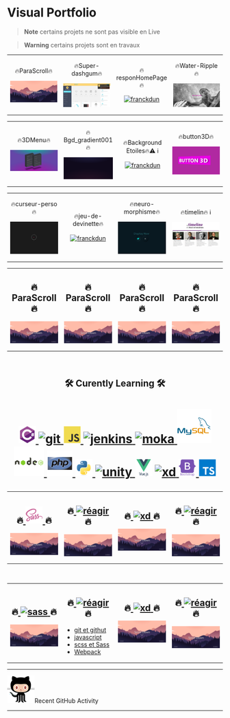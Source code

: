 # Visual Portfolio

> **Note**
> certains projets ne sont pas visible en Live
> 

> **Warning**
> certains projets sont en travaux
> 

<!-- presentation -->
<div align="center">
  <table>
	<tr>  
	   <td width="25%">
		<p align="center">🔥ParaScroll🔥</p>
        	<p align="center">
        	<a href="https://franckdun.github.io/ParaScroll/" target="_blank" rel="noreferrer"> 
       		<img align="center" src="https://github.com/franckdun/ParaScroll/blob/main/img/readme.PNG" alt="franckdun" /></a> </p>		
	   </td>
	   <td width="25%">
        	<p align="center">🔥Super-dashgum🔥</p>
        	<p align="center">
        	<a href="https://franckdun.github.io/Super-dashgum/" target="_blank" rel="noreferrer"> 
       		<img align="center" src="https://github.com/franckdun/Super-dashgum/blob/main/readme.PNG" alt="franckdun" /></a> </p>		   
	   </td>       
	   <td width="25%">
		<p align="center">🔥responHomePage🔥</p>
        	<p align="center">
        	<a href="https://franckdun.github.io/responHomePage/" target="_blank" rel="noreferrer"> 
       		<img align="center" src="https://github.com/franckdun/responHomePage/blob/main/img/readme.PNG" alt="franckdun" /></a> </p>		
	   </td>     
     	   <td width="25%">
        	<p align="center">🔥Water-Ripple🔥</p>
        	<p align="center">
        	<a href="https://franckdun.github.io/water-Ripple" target="_blank" rel="noreferrer"> 
      		<img align="center" src="https://github.com/franckdun/water-Ripple/blob/main/img/readme.PNG" alt="franckdun" /></a> </p>		   
	   </td>      
	 </tr>
 </table>
</div>
<div align="center">
  <table>
	<tr>  
	   <td width="25%">
		<p align="center">🔥3DMenu🔥</p>
        	<p align="center">
        	<a href="https://franckdun.github.io/3DMenu/" target="_blank" rel="noreferrer"> 
       		<img align="center" src="https://github.com/franckdun/3DMenu/blob/main/img/readme01.PNG" alt="franckdun" /></a> </p>		
	   </td>
	   <td width="25%">
        	<p align="center">🔥Bgd_gradient001🔥</p>
        	<p align="center">
        	<a href="https://franckdun.github.io/Bgd_gradient001/" target="_blank" rel="noreferrer"> 
       		<img align="center" src="https://github.com/franckdun/Bgd_gradient001/blob/main/img/readme.PNG" alt="franckdun" /></a> </p>		   
	   </td>       
	   <td width="25%">
		<p align="center">🔥Background Etoiles🔥⚠️ ℹ️ </p>
        	<p align="center">
        	<a href="https://franckdun.github.io/BackgroundEtoiles/" target="_blank" rel="noreferrer"> 
       		<img align="center" src="https://github.com/franckdun/Bgd_Etoiles/blob/main/src/img/stars.png" alt="franckdun" /></a> </p>		
	   </td>     
     	   <td width="25%">
        	<p align="center">🔥button3D🔥</p>
        	<p align="center">
        	<a href="https://franckdun.github.io/button3DcodePen/" target="_blank" rel="noreferrer"> 
      		<img align="center" src="https://github.com/franckdun/button3DcodePen/blob/main/src/button3d02.PNG" alt="franckdun" /></a> </p>		   
	   </td>      
	 </tr>
 </table>
</div>
<div align="center">
  <table>
	<tr>  
	   <td width="25%">
		<p align="center">🔥curseur-perso🔥</p>
        	<p align="center">
        	<a href="https://franckdun.github.io/curseur-perso/" target="_blank" rel="noreferrer"> 
       		<img align="center" src="https://github.com/franckdun/curseur-perso/blob/main/src/Curseur-pointeur.PNG" alt="franckdun" /></a> </p>		
	   </td>
	   <td width="25%">
        	<p align="center">🔥jeu-de-devinette🔥</p>
        	<p align="center">
        	<a href="https://franckdun.github.io/jeu-de-devinette/" target="_blank" rel="noreferrer"> 
       		<img align="center" src="https://user-images.githubusercontent.com/40036047/168306592-3b653d14-901c-4d0d-8cb3-957937ae6284.PNG" alt="franckdun" /></a> </p>		   
	   </td>       
	   <td width="25%">
		<p align="center">🔥neuro-morphisme🔥</p>
        	<p align="center">
        	<a href="https://franckdun.github.io/neuro-morphisme" rel="noreferrer"> 
       		<img align="center" src="https://github.com/franckdun/neuro-morphisme/blob/main/src/css/bouton.PNG" alt="franckdun" /></a> </p>		
	   </td>     
     	   <td width="25%">
        	<p align="center">🔥timelin🔥 ℹ️</p>
        	<p align="center">
        	<a href="https://franckdun.github.io/timeline" target="_blank" rel="noreferrer"> 
      		<img align="center" src="https://github.com/franckdun/timeline/blob/main/img/Classiques.PNG" alt="franckdun" /></a> </p>		   
	   </td>      
	 </tr>
 </table>
</div>
<div align="center">
  <table>
	<tr>  
	   <td width="25%">
		<h2 align="center">🔥ParaScroll🔥</h2>
        	<p align="center">
        	<a href="https://franckdun.github.io/ParaScroll/" target="_blank" rel="noreferrer"> 
       		<img align="center" src="https://github.com/franckdun/ParaScroll/blob/main/img/readme.PNG" alt="franckdun" /></a> </p>		
	   </td>
	   <td width="25%">
        	<h2 align="center">🔥ParaScroll🔥</h2>
        	<p align="center">
        	<a href="https://franckdun.github.io/ParaScroll/" target="_blank" rel="noreferrer"> 
       		<img align="center" src="https://github.com/franckdun/ParaScroll/blob/main/img/readme.PNG" alt="franckdun" /></a> </p>		   
	   </td>       
	   <td width="25%">
		<h2 align="center">🔥ParaScroll🔥</h2>
        	<p align="center">
        	<a href="https://franckdun.github.io/ParaScroll/" target="_blank" rel="noreferrer"> 
       		<img align="center" src="https://github.com/franckdun/ParaScroll/blob/main/img/readme.PNG" alt="franckdun" /></a> </p>		
	   </td>     
     	   <td width="25%">
        	<h2 align="center">🔥ParaScroll🔥</h2>
        	<p align="center">
        	<a href="https://franckdun.github.io/ParaScroll/" target="_blank" rel="noreferrer"> 
      		<img align="center" src="https://github.com/franckdun/ParaScroll/blob/main/img/readme.PNG" alt="franckdun" /></a> </p>		   
	   </td>      
	 </tr>
 </table>
</div>
<br>

<h2 align="center">🛠 Curently Learning 🛠</h2> 		
<h1 align="center">   
  <a href="https://www.w3schools.com/cs/" target="_blank" rel="noreferrer"> <img src="https://raw.githubusercontent.com/devicons/devicon/master/icons/csharp/csharp-original.svg" alt="csharp" width="40" height="40"/> </a> <a href="https://git- scm.com/" target="_blank" rel="noreferrer"> <img src="https://www.vectorlogo.zone/logos/git-scm/git-scm-icon.svg" alt="git" width="40" height="40"/> </a> <a href="https://developer.mozilla.org/en-US/docs/Web/JavaScript" target="_blank" rel="noreferrer "> <img src="https://raw.githubusercontent.com/devicons/devicon/master/icons/javascript/javascript-original.svg" alt="javascript" width="40" height="40"/> </a> <a href="https:// www.jenkins.io" target="_blank" rel="noreferrer"> <img src="https://www.vectorlogo.zone/logos/jenkins/jenkins-icon.svg" alt="jenkins" width=" 40" height="40"/> </a> <a href="https://mochajs.org" target="_blank" rel="noreferrer"> <img src="https://www.vectorlogo.zone/logos/mochajs/mochajs-icon.svg" alt="moka" width="40" height="40"/> </a> <a href="https://www.mysql.com/" target="_blank" rel="noreferrer"> <img src="https://raw.githubusercontent.com/devicons/devicon/master/icons/mysql/mysql-original-wordmark.svg" alt="mysql" width="80" height="80"/> </a> <a href="https://nodejs.org" target="_blank" rel="noreferrer"> <img src="https://raw.githubusercontent.com/devicons/devicon/master/icons/nodejs/nodejs-original-wordmark.svg" alt="nodejs" width="70" height="70"/> </a> <a href="https://www.php.net" target="_blank" rel="noreferrer"> <img src="https://raw.githubusercontent.com/devicons/devicon/master/icons/php/php-original.svg" alt="php" width="60" height="60"/> </a> <a href="https://www.python.org" target="_blank" rel="noreferrer"> <img src ="https://raw.githubusercontent.com/devicons/devicon/master/icons/python/python-original.svg" alt="python" width="40" height="40"/> </a>   <a href="https://unity.com/" target="_blank" rel="noreferrer"> <img src="https://www.vectorlogo.zone/logos/unity3d/unity3d-icon.svg" alt="unity" width="40" height="40"/> </a> <a href="https://vuejs.org/" target="_blank" rel= "noreferrer"> <img src="https://raw.githubusercontent.com/devicons/devicon/master/icons/vuejs/vuejs-original-wordmark.svg" alt="vuejs" width="40" height=" 40"/></a> <a href="https://www.adobe.com/products/xd.html" target="_blank" rel="noreferrer"> <img src="https://cdn.worldvectorlogo.com/logos/adobe-xd.svg" alt="xd" width="40" height="40"/> </a><a href="https://getbootstrap.com" target="_blank" rel="noreferrer"> <img src="https://raw.githubusercontent.com/devicons/devicon/master/icons/bootstrap/bootstrap-plain-wordmark.svg" alt="bootstrap" width="40" height="40"/> </a> <a href="https://www.typescriptlang.org/" target="_blank" rel="noreferrer"> <img src="https://raw.githubusercontent.com/devicons/devicon/master/icons/typescript/typescript-original.svg" alt="typescript" width="40" height="40"/> </a> </p> 

</h1>
<div align="center">
  <table>
	<tr>  
	   <td width="25%">
		<h2 align="center">🔥<a href="https://sass-lang.com" target="_blank" rel="noreferrer"> <img src="https://raw.githubusercontent.com/devicons/devicon/master/icons/sass/sass-original.svg" alt="sass" width="40" height=" 40"/> </a>🔥</h2>
        	<p align="center">
        	<a href="https://franckdun.github.io/ParaScroll/" target="_blank" rel="noreferrer"> 
       		<img align="center" src="https://github.com/franckdun/ParaScroll/blob/main/img/readme.PNG" alt="franckdun" /></a> </p>		
	   </td>     
     	   <td width="25%">
                <h2 align="center">🔥<a href="https://reactjs.org/" target="_blank" rel="noreferrer"> <img src="https://raw.githubusercontent.com/devicons  /devicon/master/icons/react/react-original-wordmark.svg" alt="réagir" width="40" height="40"/> </a>🔥</h2>
                <p align="center">
                <a href="https://franckdun.github.io/ParaScroll/" target="_blank" rel="noreferrer"> 
       		<img align="center" src="https://github.com/franckdun/ParaScroll/blob/main/img/readme.PNG" alt="franckdun" /></a> </p>		   
	   </td>
	   	   <td width="25%">
		<h2 align="center">🔥<a href="https://docs.soliditylang.org/en/v0.8.14/" target="_blank" rel="noreferrer"> <img src="https://github.com/franckdun/SCP_2022/blob/main/img/logo.jpg" alt="xd" width="40" height="40"/> </a>🔥</h2>
        	<p align="center">
        	<a href="https://franckdun.github.io/ParaScroll/" target="_blank" rel="noreferrer"> 
       		<img align="center" src="https://github.com/franckdun/ParaScroll/blob/main/img/readme.PNG" alt="franckdun" /></a> </p>		
	   </td>     
     	   <td width="25%">
                <h2 align="center">🔥<a href="#" target="_blank" rel="noreferrer"> <img src="https://github.com/franckdun/BEN-BK/blob/main/img/logo-BEN.jpg" alt="réagir" width="40" height="40"/> </a>🔥</h2>
                <p align="center">
                <a href="https://franckdun.github.io/ParaScroll/" target="_blank" rel="noreferrer"> 
       		<img align="center" src="https://github.com/franckdun/ParaScroll/blob/main/img/readme.PNG" alt="franckdun" /></a> </p>		   
	   </td>	
	</tr>     
 </table>
</div>
<div align="center">
  <table>
	<tr>  
	   <td width="25%">
		<h2 align="center">🔥<a href="https://sass-lang.com" target="_blank" rel="noreferrer"> <img src="https://github.com/franckdun/Img-Banck/blob/main/img/graficar.jpg" alt="sass" width="40" height="40"/> </a>🔥</h2>
        	<p align="center">
        	<a href="https://franckdun.github.io/ParaScroll/" target="_blank" rel="noreferrer"> 
       		<img align="center" src="https://github.com/franckdun/ParaScroll/blob/main/img/readme.PNG" alt="franckdun" /></a> </p>		
	   </td>     
     	   <td width="25%">
                <h2 align="center">🔥<a href="https://reactjs.org/" target="_blank" rel="noreferrer"> <img src="https://github.com/franckdun/Img-Banck/blob/main/img/openclassrooms001.png" alt="réagir" width="90" height="40"/> </a>🔥</h2>
		   
* [git et githut]()	
* [javascript]()	
* [scss et Sass]()
* [Webpack]()	   
	   </td>
	   	   <td width="25%">
		<h2 align="center">🔥<a href="https://docs.soliditylang.org/en/v0.8.14/" target="_blank" rel="noreferrer"> <img src="https://github.com/franckdun/SCP_2022/blob/main/img/logo.jpg" alt="xd" width="40" height="40"/> </a>🔥</h2>
        	<p align="center">
        	<a href="https://franckdun.github.io/ParaScroll/" target="_blank" rel="noreferrer"> 
       		<img align="center" src="https://github.com/franckdun/ParaScroll/blob/main/img/readme.PNG" alt="franckdun" /></a> </p>		
	   </td>     
     	   <td width="25%">
                <h2 align="center">🔥<a href="#" target="_blank" rel="noreferrer"> <img src="https://github.com/franckdun/BEN-BK/blob/main/img/logo-BEN.jpg" alt="réagir" width="40" height="40"/> </a>🔥</h2>
                <p align="center">
                <a href="https://franckdun.github.io/ParaScroll/" target="_blank" rel="noreferrer"> 
       		<img align="center" src="https://github.com/franckdun/ParaScroll/blob/main/img/readme.PNG" alt="franckdun" /></a> </p>		   
	   </td>	
	</tr>     
 </table>
</div>

------------------------------------------------------------------
[![img_contact](https://github.com/franckdun/ImageBanck/blob/main/img/octocat.png)]()Recent GitHub Activity
<!--START_SECTION:activity-->
------------------------------------------------------------------



